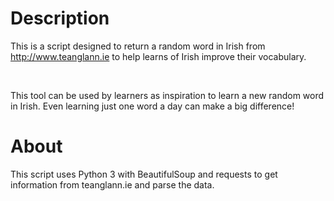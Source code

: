 # Description

This is a script designed to return a random word in Irish
from http://www.teanglann.ie to help learns of Irish improve
their vocabulary.

<br>

This tool can be used by learners as inspiration to learn a
new random word in Irish. Even learning just one word a day can
make a big difference!

# About

This script uses Python 3 with BeautifulSoup and requests to
get information from teanglann.ie and parse the data.
